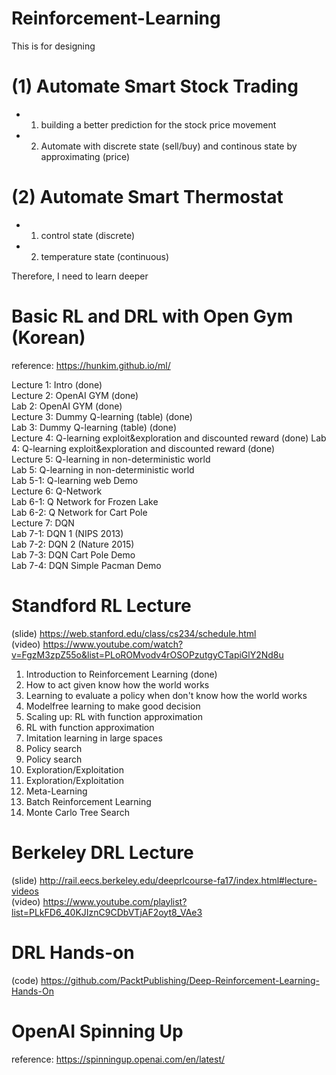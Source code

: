# Reinforcement-Learning

This is for designing 

# (1) Automate Smart Stock Trading
 - 1. building a better prediction for the stock price movement
 - 2. Automate with discrete state (sell/buy) and continous state by approximating (price)
 
# (2) Automate Smart Thermostat
 - 1. control state (discrete)
 - 2. temperature state (continuous)

Therefore, I need to learn deeper

# Basic RL and DRL with Open Gym (Korean)

reference: https://hunkim.github.io/ml/

Lecture 1: Intro (done)  
Lecture 2: OpenAI GYM (done)  
Lab 2: OpenAI GYM  (done)  
Lecture 3: Dummy Q-learning (table)  (done)  
Lab 3: Dummy Q-learning (table)  (done)  
Lecture 4: Q-learning exploit&exploration and discounted reward (done)
Lab 4: Q-learning exploit&exploration and discounted reward (done)   
Lecture 5: Q-learning in non-deterministic world  
Lab 5: Q-learning in non-deterministic world   
Lab 5-1: Q-learning web Demo   
Lecture 6: Q-Network   
Lab 6-1: Q Network for Frozen Lake   
Lab 6-2: Q Network for Cart Pole   
Lecture 7: DQN   
Lab 7-1: DQN 1 (NIPS 2013)   
Lab 7-2: DQN 2 (Nature 2015)   
Lab 7-3: DQN Cart Pole Demo   
Lab 7-4: DQN Simple Pacman Demo   

# Standford RL Lecture  
(slide) https://web.stanford.edu/class/cs234/schedule.html  
(video) https://www.youtube.com/watch?v=FgzM3zpZ55o&list=PLoROMvodv4rOSOPzutgyCTapiGlY2Nd8u  

1. 	Introduction to Reinforcement Learning  (done)
2.  How to act given know how the world works  
3.  Learning to evaluate a policy when don't know how the world works  
4.  Modelfree learning to make good decision
5.  Scaling up: RL with function approximation  
6.  RL with function approximation  
7.  Imitation learning in large spaces  
8.  Policy search  
9.  Policy search
10. Exploration/Exploitation
11. Exploration/Exploitation
12. Meta-Learning 
13. Batch Reinforcement Learning
14. Monte Carlo Tree Search

# Berkeley DRL Lecture
(slide) http://rail.eecs.berkeley.edu/deeprlcourse-fa17/index.html#lecture-videos  
(video) https://www.youtube.com/playlist?list=PLkFD6_40KJIznC9CDbVTjAF2oyt8_VAe3  

# DRL Hands-on
(code) https://github.com/PacktPublishing/Deep-Reinforcement-Learning-Hands-On

# OpenAI Spinning Up
reference: https://spinningup.openai.com/en/latest/  

